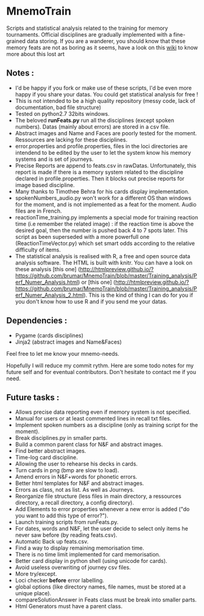 # MnemoTrain
Scripts and statistical analysis related to the training for memory tournaments.
Official disciplines are gradually implemented with a fine-grained data storing.
If you are a wanderer, you should know that these memory feats are not as boring as it seems, have a look on this [wiki](http://mt.artofmemory.com/wiki/Main_Page) to know more about this lost art
## Notes :
- I'd be happy if you fork or make use of these scripts, I'd be even more happy if you share your datas. You could get statistical analysis for free !
- This is not intended to be a high quality repository (messy code, lack of documentation, bad file structure)
- Tested on python2.7 32bits windows.
- The beloved **runFeats.py** run all the disciplines (except spoken numbers). Datas (mainly about errors) are stored in a csv file.
- Abstract images and Name and Faces are poorly tested for the moment. Ressources are lacking for these disciplines.
- error.properties and profile.properties, files in the loci directories are intendend to be edited by the user to let the system know his memory systems and is set of journeys.
- Precise Reports are append to feats.csv in rawDatas. Unfortunately, this report is made if there is a memory system related to the discipline declared in profile.properties. Then it blocks out precise reports for image based discipline.
- Many thanks to Timothee Behra for his cards display implementation.
- spokenNumbers_audio.py won't work for a different OS than windows for the moment, and is not implemented as a feat for the moment. Audio files are in French.
- reactionTime_training.py implements a special mode for training reaction time (i.e remember the related image) : if the reaction time is above the desired goal, then the number is pushed back 4 to 7 spots later. This script as been superseded with a more powerfull one (ReactionTimeVector.py) which set smart odds according to the relative difficulty of items.
- The statistical analysis is realised with R, a free and open source data analysis software. The HTML is built with knitr.
You can have a look on these analysis [this one] (http://htmlpreview.github.io/?https://github.com/brumar/MnemoTrain/blob/master/Training_analysis/Perf_Numer_Analysis.html) or  [this one] (http://htmlpreview.github.io/?https://github.com/brumar/MnemoTrain/blob/master/Training_analysis/Perf_Numer_Analysis_2.html). This is the kind of thing I can do for you if you don't know how to use R and if you send me your datas.

## Dependencies :
- Pygame (cards disciplines)
- Jinja2 (abstract images and Name&Faces)

Feel free to let me know your mnemo-needs.

Hopefully I will reduce my commit rythm. Here are some todo notes for my future self and for eventual contributors.
Don't hesitate to contact me if you need.

## Future tasks :
- Allows precise data reporting even if memory system is not specified.
- Manual for users or at least commented lines in recall txt files.
- Implement spoken numbers as a discipline (only as training script for the moment).
- Break disciplines.py in smaller parts.
- Build a common parent class for N&F and abstract images.
- Find better abstract images.
- Time-log card discipline.
- Allowing the user to rehearse his decks in cards.
- Turn cards in png (bmp are slow to load).
- Amend errors in N&F+words for phonetic errors.
- Better html templates for N&F and abstract images.
- Errors as class, not as list. As well as Journeys.
- Reorganize file structure (less files in main directory, a ressources directory, a recall directory, a config directory).
- Add Elements to error properties whenever a new error is added ("do you want to add this type of error?").
- Launch training scripts from runFeats.py.
- For dates, words and N&F, let the user decide to select only items he never saw before (by reading feats.csv).
- Automatic Back up feats.csv.
- Find a way to display remaining memorisation time.
- There is no time limit implemented for card memorisation.
- Better card display in python shell (using unicode for cards).
- Avoid useless overwriting of journey csv files.
- More try/except.
- Loci checker **before** error labelling.
- global options (like directory names, file names, must be stored at a unique place).
- compareSolutionAnswer in Feats class must be break into smaller parts.
- Html Generators must have a parent class.